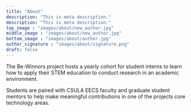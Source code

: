```yaml
---
title: "About"
description: "This is meta description."
description: "This is meta description."
top_image : "images/about/new_author.jpg"
middle_image : "images/about/new_author.jpg"
bottom_image : "images/about/author.jpg"
author_signature : "images/about/signature.png"
draft: false
---
```


The Be-Winnors project hosts a yearly cohort for student interns to learn how to apply their STEM education to conduct research in an academic environment.

Students are paired with CSULA EECS faculty and graduate student mentors to help make meaningful contributions in one of the projects core technology areas.


